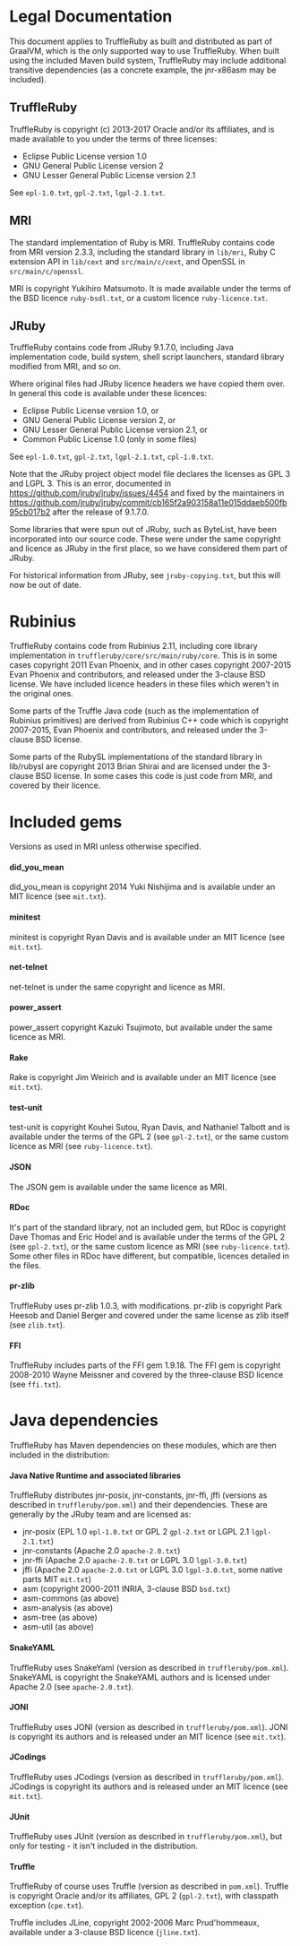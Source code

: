 # Legal Documentation

This document applies to TruffleRuby as built and distributed as part of
GraalVM, which is the only supported way to use TruffleRuby. When built using
the included Maven build system, TruffleRuby may include additional transitive
dependencies (as a concrete example, the jnr-x86asm may be included).

## TruffleRuby

TruffleRuby is copyright (c) 2013-2017 Oracle and/or its
affiliates, and is made available to you under the terms of three licenses:

* Eclipse Public License version 1.0
* GNU General Public License version 2
* GNU Lesser General Public License version 2.1

See `epl-1.0.txt`, `gpl-2.txt`, `lgpl-2.1.txt`.

## MRI

The standard implementation of Ruby is MRI. TruffleRuby contains code from MRI
version 2.3.3, including the standard library in `lib/mri`, Ruby C extension API
in `lib/cext` and `src/main/c/cext`, and OpenSSL in
`src/main/c/openssl`.

MRI is copyright Yukihiro Matsumoto. It is made available under the terms of the
BSD licence `ruby-bsdl.txt`, or a custom licence `ruby-licence.txt`.

## JRuby

TruffleRuby contains code from JRuby 9.1.7.0, including Java implementation
code, build system, shell script launchers, standard library modified from MRI,
and so on.

Where original files had JRuby licence headers we have copied them over. In
general this code is available under these licences:

* Eclipse Public License version 1.0, or
* GNU General Public License version 2, or
* GNU Lesser General Public License version 2.1, or
* Common Public License 1.0 (only in some files)

See `epl-1.0.txt`, `gpl-2.txt`, `lgpl-2.1.txt`, `cpl-1.0.txt`.

Note that the JRuby project object model file declares the licenses as GPL 3 and
LGPL 3. This is an error, documented in
https://github.com/jruby/jruby/issues/4454 and fixed by the maintainers in
https://github.com/jruby/jruby/commit/cb165f2a903158a11e015ddaeb500fb95cb017b2
after the release of 9.1.7.0.

Some libraries that were spun out of JRuby, such as ByteList, have been
incorporated into our source code. These were under the same copyright and
licence as JRuby in the first place, so we have considered them part of JRuby.

For historical information from JRuby, see `jruby-copying.txt`, but this will
now be out of date.

# Rubinius

TruffleRuby contains code from Rubinius 2.11, including core library
implementation in `truffleruby/core/src/main/ruby/core`. This is in some cases
copyright 2011 Evan Phoenix, and in other cases copyright 2007-2015 Evan Phoenix
and contributors, and released under the 3-clause BSD license. We have included
licence headers in these files which weren't in the original ones.

Some parts of the Truffle Java code (such as the implementation of Rubinius
primitives) are derived from Rubinius C++ code which is copyright 2007-2015,
Evan Phoenix and contributors, and released under the 3-clause BSD license.

Some parts of the RubySL implementations of the standard library in lib/rubysl
are copyright 2013 Brian Shirai and are licensed under the 3-clause BSD license.
In some cases this code is just code from MRI, and covered by their licence.

# Included gems

Versions as used in MRI unless otherwise specified.

#### did_you_mean

did_you_mean is copyright 2014 Yuki Nishijima and is available under an MIT
licence (see `mit.txt`).

#### minitest

minitest is copyright Ryan Davis and is available under an MIT licence (see
`mit.txt`).

#### net-telnet

net-telnet is under the same copyright and licence as MRI.

#### power_assert

power_assert copyright Kazuki Tsujimoto, but available under the same licence as
MRI.

#### Rake

Rake is copyright Jim Weirich and is available under an MIT licence (see
`mit.txt`).

#### test-unit

test-unit is copyright Kouhei Sutou, Ryan Davis, and Nathaniel Talbott and is
available under the terms of the GPL 2 (see `gpl-2.txt`), or the same custom
licence as MRI (see `ruby-licence.txt`).

#### JSON

The JSON gem is available under the same licence as MRI.

#### RDoc

It's part of the standard library, not an included gem, but RDoc is copyright
Dave Thomas and Eric Hodel and is available under the terms of the GPL 2 (see
`gpl-2.txt`), or the same custom licence as MRI (see `ruby-licence.txt`). Some
other files in RDoc have different, but compatible, licences detailed in the
files.

#### pr-zlib

TruffleRuby uses pr-zlib 1.0.3, with modifications. pr-zlib is copyright Park
Heesob and Daniel Berger and covered under the same license as zlib itself (see
`zlib.txt`).

#### FFI

TruffleRuby includes parts of the FFI gem 1.9.18. The FFI gem is copyright
2008-2010 Wayne Meissner and covered by the three-clause BSD licence (see
`ffi.txt`).

# Java dependencies

TruffleRuby has Maven dependencies on these modules, which are then included in
the distribution:

#### Java Native Runtime and associated libraries

TruffleRuby distributes jnr-posix, jnr-constants, jnr-ffi, jffi (versions as
described in `truffleruby/pom.xml`) and their dependencies. These are generally
by the JRuby team and are licensed as:

* jnr-posix (EPL 1.0 `epl-1.0.txt` or GPL 2 `gpl-2.txt` or LGPL 2.1 `lgpl-2.1.txt`)
* jnr-constants (Apache 2.0 `apache-2.0.txt`)
* jnr-ffi (Apache 2.0 `apache-2.0.txt` or LGPL 3.0 `lgpl-3.0.txt`)
* jffi (Apache 2.0 `apache-2.0.txt` or LGPL 3.0 `lgpl-3.0.txt`, some native parts MIT `mit.txt`)
* asm (copyright 2000-2011 INRIA, 3-clause BSD `bsd.txt`)
* asm-commons (as above)
* asm-analysis (as above)
* asm-tree (as above)
* asm-util (as above)

#### SnakeYAML

TruffleRuby uses SnakeYaml (version as described in `truffleruby/pom.xml`).
SnakeYAML is copyright the SnakeYAML authors and is licensed under Apache 2.0
(see `apache-2.0.txt`).

#### JONI

TruffleRuby uses JONI (version as described in `truffleruby/pom.xml`). JONI is
copyright its authors and is released under an MIT licence (see `mit.txt`).

#### JCodings

TruffleRuby uses JCodings (version as described in `truffleruby/pom.xml`).
JCodings is copyright its authors and is released under an MIT licence (see
`mit.txt`).

#### JUnit

TruffleRuby uses JUnit (version as described in `truffleruby/pom.xml`), but only
for testing - it isn't included in the distribution.

#### Truffle

TruffleRuby of course uses Truffle (version as described in `pom.xml`). Truffle
is copyright Oracle and/or its affiliates, GPL 2 (`gpl-2.txt`), with classpath
exception (`cpe.txt`).

Truffle includes JLine, copyright 2002-2006 Marc Prud'hommeaux, available under
a 3-clause BSD licence (`jline.txt`).
